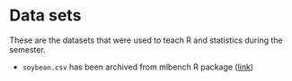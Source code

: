# Data sets

These are the datasets that were used to teach R and statistics during the semester.

- `soybean.csv` has been archived from mlbench R package ([link](http://search.r-project.org/library/mlbench/html/Soybean.html))
